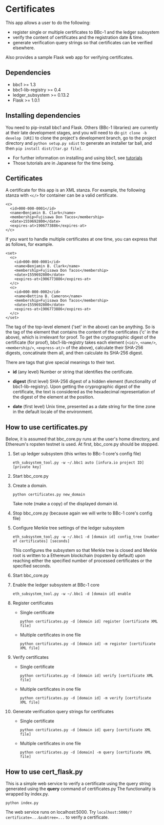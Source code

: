 Certificates
==========
This app allows a user to do the following:
* register single or multiple certificates to BBc-1 and the ledger subsystem
* verify the content of certificates and the registration date & time.
* generate verification query strings so that certificates can be verified elsewhere.

Also provides a sample Flask web app for verifying certificates.

## Dependencies
* bbc1 >= 1.3
* bbc1-lib-registry >= 0.4
* ledger_subsystem >= 0.13.2
* Flask >= 1.0.1

## Installing dependencies
You need to pip-install bbc1 and Flask. Others (BBc-1 libraries) are currently at their late development stages, and you will need to do `git clone -b develop [URI]`  to clone the project's development branch, go to the project directory and `python setup.py sdist` to generate an installer tar ball, and then `pip install dist/[tar.gz file]`.

* For further information on installing and using bbc1, see [tutorials](https://github.com/beyond-blockchain/bbc1/tree/develop/docs)
* Those tutorials are in Japanese for the time being.

## Certificates
A certificate for this app is an XML stanza. For example, the following stanza with ```<c/>``` for container can be a valid certificate.
```
<c>
  <id>000-000-0001</id>
  <name>Benjamin B. Clark</name>
  <membership>Fujisawa Don Tacos</membership>
  <date>1559692800</date>
  <expires-at>1906773886</expires-at>
</c>
```
If you want to handle multiple certificates at one time, you can express that as follows, for example.
```
<set>
  <c>
    <id>000-000-0001</id>
    <name>Benjamin B. Clark</name>
    <membership>Fujisawa Don Tacos</membership>
    <date>1559692800</date>
    <expires-at>1906773886</expires-at>
  </c>
  <c>
    <id>000-000-0002</id>
    <name>Bettina B. Cameron</name>
    <membership>Fujisawa Don Tacos</membership>
    <date>1559692800</date>
    <expires-at>1906773886</expires-at>
  </c>
</set>
```
The tag of the top-level element ('set' in the above) can be anything. So is the tag of the element that contains the content of the certificates ('c' in the above), which is irrelevant for proof. To get the cryptographic digest of the certificate (for proof), bbc1-lib-registry takes each element (```<id/>```, ```<name/>```, ```<membership/>```, ```<express-at/>``` of the above), calculate their SHA-256 digests, concatinate them all, and then calculate its SHA-256 digest.

There are tags that give special meanings to their text.

* **id** (any level) Number or string that identifies the certificate.

* **digest** (first level) SHA-256 digest of a hidden element (functionality of bbc1-lib-registry). Upon getting the cryprographic digest of the certificate, the text is considered as the hexadecimal representation of the digest of the element at the position.

* **date** (first level) Unix time, presented as a date string for the time zone in the default locale of the environment.

## How to use certificates.py
Below, it is assumed that bbc_core.py runs at the user's home directory, and Ethereum's ropsten testnet is used. At first, bbc_core.py should be stopped.

1. Set up ledger subsystem (this writes to BBc-1 core's config file)

    ```
    eth_subsystem_tool.py -w ~/.bbc1 auto [infura.io project ID] [private key]
    ```

2. Start bbc_core.py

3. Create a domain.

    ```
    python certificates.py new_domain
    ```
    
    Take note (make a copy) of the displayed domain id.

4. Stop bbc_core.py (because again we will write to BBc-1 core's config file)

5. Configure Merkle tree settings of the ledger subsystem

    ```
    eth_subsystem_tool.py -w ~/.bbc1 -d [domain id] config_tree [number of certificates] [seconds]
    ```
    
    This configures the subsystem so that Merkle tree is closed and Merkle root is written to a Ethereum blockchain (ropsten by default) upon reaching either the specified number of processed certificates or the specified seconds.

6. Start bbc_core.py

7. Enable the ledger subsystem at BBc-1 core

    ```
    eth_subsystem_tool.py -w ~/.bbc1 -d [domain id] enable
    ```

8. Register certificates

    * Single certificate
    
        ```
        python certificates.py -d [domain id] register [certificate XML file]
        ```
        
    * Multiple certificates in one file
    
        ```
        python certificates.py -d [domain id] -m register [certificate XML file]
        ```

9. Verify certificates

    * Single certificate
    
        ```
        python certificates.py -d [domain id] verify [certificate XML file]
        ```
        
    * Multiple certificates in one file
    
        ```
        python certificates.py -d [domain id] -m verify [certificate XML file]
        ```

10. Generate verification query strings for certificates

    * Single certificate
    
        ```
        python certificates.py -d [domain id] query [certificate XML file]
        ```
        
    * Multiple certificates in one file
    
        ```
        python certificates.py -d [domain] -m query [certificate XML file]
        ```

## How to use cert_flask.py
This is a simple web service to verify a certificate using the query string generated using the **query** command of certificates.py The functionality is wrapped by index.py.

```
python index.py
```
The web service runs on localhost:5000. Try ```localhost:5000/?certificate=...&subtree=...``` to verify a certificate.

